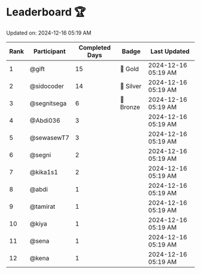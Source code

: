 # Leaderboard 🏆

Updated on: 2024-12-16 05:19 AM

| Rank | Participant       | Completed Days | Badge      | Last Updated         |
|------|-------------------|----------------|------------|----------------------|
| 1    | @gift             | 15             | 🏅 Gold     | 2024-12-16 05:19 AM |
| 2    | @sidocoder        | 14             | 🥈 Silver   | 2024-12-16 05:19 AM |
| 3    | @segnitsega       | 6              | 🥉 Bronze   | 2024-12-16 05:19 AM |
| 4    | @Abdi036          | 3              |            | 2024-12-16 05:19 AM |
| 5    | @sewasewT7        | 3              |            | 2024-12-16 05:19 AM |
| 6    | @segni            | 2              |            | 2024-12-16 05:19 AM |
| 7    | @kika1s1          | 2              |            | 2024-12-16 05:19 AM |
| 8    | @abdi             | 1              |            | 2024-12-16 05:19 AM |
| 9    | @tamirat          | 1              |            | 2024-12-16 05:19 AM |
| 10   | @kiya             | 1              |            | 2024-12-16 05:19 AM |
| 11   | @sena             | 1              |            | 2024-12-16 05:19 AM |
| 12   | @kena             | 1              |            | 2024-12-16 05:19 AM |
